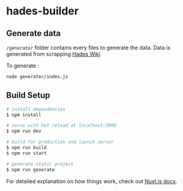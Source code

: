 # hades-builder

## Generate data
`/generator` folder contains every files to generate the data. Data is generated from scrapping [Hades Wiki](https://hades.gamepedia.com/Hades_Wiki)

To generate :
```bash
node generator/index.js
```

## Build Setup

```bash
# install dependencies
$ npm install

# serve with hot reload at localhost:3000
$ npm run dev

# build for production and launch server
$ npm run build
$ npm run start

# generate static project
$ npm run generate
```

For detailed explanation on how things work, check out [Nuxt.js docs](https://nuxtjs.org).
